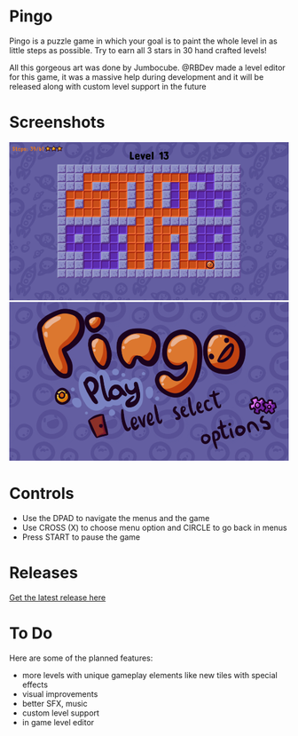 # Pingo

Pingo is a puzzle game in which your goal is to paint the whole level in as little steps as possible.
Try to earn all 3 stars in 30 hand crafted levels!

All this gorgeous art was done by Jumbocube.
@RBDev made a level editor for this game, it was a massive help during development and it will be released along with custom level support in the future

# Screenshots
![Pingo gameplay screenshot](screenshots/gameplay.png)
![Pingo menu screenshot](screenshots/mainMenu.png)

# Controls
* Use the DPAD to navigate the menus and the game
* Use CROSS (X) to choose menu option and CIRCLE to go back in menus 
* Press START to pause the game

# Releases
[Get the latest release here](https://github.com/Grzybojad/Pingo/releases)

# To Do
Here are some of the planned features:
* more levels with unique gameplay elements like new tiles with special effects
* visual improvements
* better SFX, music
* custom level support
* in game level editor 
